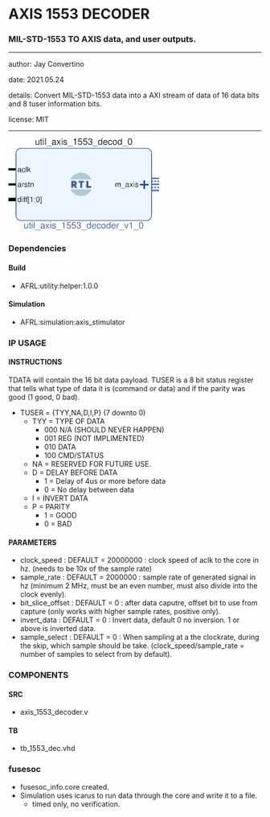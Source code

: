# AXIS 1553 DECODER
### MIL-STD-1553 TO AXIS data, and user outputs.
---

   author: Jay Convertino   
   
   date: 2021.05.24  
   
   details: Convert MIL-STD-1553 data into a AXI stream of data of 16 data bits and 8 tuser information bits.  
   
   license: MIT   
   
---

![rtl_img](./rtl.png)

### Dependencies
#### Build

  - AFRL:utility:helper:1.0.0
  
#### Simulation

  - AFRL:simulation:axis_stimulator
  
### IP USAGE
#### INSTRUCTIONS

TDATA will contain the 16 bit data payload. TUSER is a 8 bit status register   
that tells what type of data it is (command or data) and if the parity was   
good (1 good, 0 bad).   

* TUSER = {TYY,NA,D,I,P} (7 downto 0)
  * TYY = TYPE OF DATA
    * 000 N/A (SHOULD NEVER HAPPEN)
    * 001 REG (NOT IMPLIMENTED)
    * 010 DATA
    * 100 CMD/STATUS
  * NA = RESERVED FOR FUTURE USE.
  * D = DELAY BEFORE DATA
    * 1 = Delay of 4us or more before data
    * 0 = No delay between data
  * I = INVERT DATA
  * P = PARITY
    * 1 = GOOD
    * 0 = BAD

#### PARAMETERS

* clock_speed : DEFAULT = 20000000 : clock speed of aclk to the core in hz. (needs to be 10x of the sample rate)
* sample_rate : DEFAULT = 2000000 : sample rate of generated signal in hz (minimum 2 MHz, must be an even number, must also divide into the clock evenly).
* bit_slice_offset : DEFAULT = 0 : after data caputre, offset bit to use from capture (only works with higher sample rates, positive only).
* invert_data : DEFAULT = 0 : Invert data, default 0 no inversion. 1 or above is inverted data.
* sample_select : DEFAULT = 0 : When sampling at a the clockrate, during the skip, which sample should be take. (clock_speed/sample_rate = number of samples to select from by default).

### COMPONENTS
#### SRC

* axis_1553_decoder.v
  
#### TB

* tb_1553_dec.vhd
  
### fusesoc

* fusesoc_info.core created.
* Simulation uses icarus to run data through the core and write it to a file.
  * timed only, no verification.
